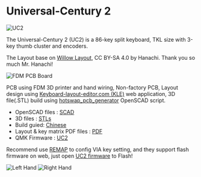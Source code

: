 # Universal-Century 2

![UC2](https://i.imgur.com/sl2A7q3.jpeg)

The Universal-Century 2 (UC2) is a 86-key split keyboard, TKL size with 3-key thumb cluster and encoders. 

The Layout base on [Willow Layout](https://github.com/hanachi-ap/willow64-doc#willow-layout), CC BY-SA 4.0 by Hanachi.
Thank you so much Mr. Hanachi!

![FDM PCB Board](https://imgur.com/Obr9v1y.jpeg)

PCB using FDM 3D printer and hand wiring, Non-factory PCB, Layout design using [Keyboard-layout-editor.com (KLE)](http://www.keyboard-layout-editor.com/) web application, 3D file(.STL) build using [hotswap_pcb_generator](https://github.com/AndyChiu/hotswap_pcb_generator) OpenSCAD script.

* OpenSCAD files : [SCAD](https://github.com/AndyChiu/UC2/tree/main/SCAD)
* 3D files : [STLs](https://github.com/AndyChiu/UC2/tree/main/STLs)
* Build guied: [Chinese](https://ie321mx.blogspot.com/2021/09/choc-v2.html)
* Layout & key matrix PDF files : [PDF](https://github.com/AndyChiu/UC2/tree/main/PDF)
* QMK Firmware : [UC2](https://github.com/AndyChiu/qmk_firmware/tree/uc2_kb/keyboards/handwired/uc2) 

Recommend use [REMAP](https://remap-keys.app) to config VIA key setting, and they support flash firmware on web, just open [UC2 firmware](https://remap-keys.app/catalog/bwCYjD27IZM8dbOddvCt/firmware) to Flash!

![Left Hand](https://i.imgur.com/FnKEIS4.jpeg)
![Right Hand](https://i.imgur.com/pPTj6vC.jpeg)

